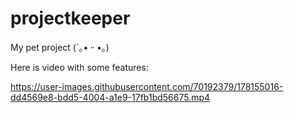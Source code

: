 # projectkeeper
My pet project (´｡• ᵕ •｡)

Here is video with some features:

https://user-images.githubusercontent.com/70192379/178155016-dd4569e8-bdd5-4004-a1e9-17fb1bd56675.mp4

